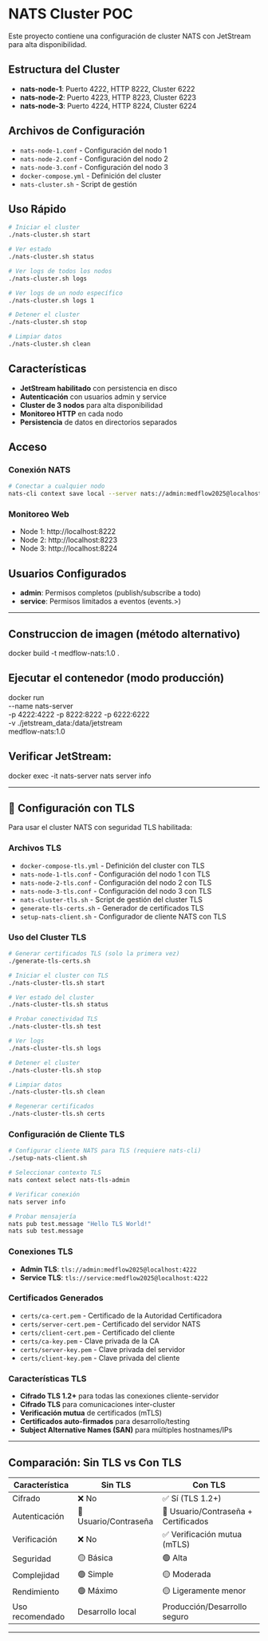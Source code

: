 # NATS Cluster POC

Este proyecto contiene una configuración de cluster NATS con JetStream para alta disponibilidad.

## Estructura del Cluster

- **nats-node-1**: Puerto 4222, HTTP 8222, Cluster 6222
- **nats-node-2**: Puerto 4223, HTTP 8223, Cluster 6223  
- **nats-node-3**: Puerto 4224, HTTP 8224, Cluster 6224

## Archivos de Configuración

- `nats-node-1.conf` - Configuración del nodo 1
- `nats-node-2.conf` - Configuración del nodo 2
- `nats-node-3.conf` - Configuración del nodo 3
- `docker-compose.yml` - Definición del cluster
- `nats-cluster.sh` - Script de gestión

## Uso Rápido

```bash
# Iniciar el cluster
./nats-cluster.sh start

# Ver estado
./nats-cluster.sh status

# Ver logs de todos los nodos
./nats-cluster.sh logs

# Ver logs de un nodo específico
./nats-cluster.sh logs 1

# Detener el cluster
./nats-cluster.sh stop

# Limpiar datos
./nats-cluster.sh clean
```

## Características

- **JetStream habilitado** con persistencia en disco
- **Autenticación** con usuarios admin y service
- **Cluster de 3 nodos** para alta disponibilidad
- **Monitoreo HTTP** en cada nodo
- **Persistencia** de datos en directorios separados

## Acceso

### Conexión NATS
```bash
# Conectar a cualquier nodo
nats-cli context save local --server nats://admin:medflow2025@localhost:4222
```

### Monitoreo Web
- Node 1: http://localhost:8222
- Node 2: http://localhost:8223  
- Node 3: http://localhost:8224

## Usuarios Configurados

- **admin**: Permisos completos (publish/subscribe a todo)
- **service**: Permisos limitados a eventos (events.>)

---

## Construccion de imagen (método alternativo)
docker build -t medflow-nats:1.0 .

## Ejecutar el contenedor (modo producción)

docker run \
  --name nats-server \
  -p 4222:4222 -p 8222:8222 -p 6222:6222 \
  -v ./jetstream_data:/data/jetstream \
  medflow-nats:1.0

## Verificar JetStream:

docker exec -it nats-server nats server info

---

## 🔐 Configuración con TLS

Para usar el cluster NATS con seguridad TLS habilitada:

### Archivos TLS

- `docker-compose-tls.yml` - Definición del cluster con TLS
- `nats-node-1-tls.conf` - Configuración del nodo 1 con TLS
- `nats-node-2-tls.conf` - Configuración del nodo 2 con TLS  
- `nats-node-3-tls.conf` - Configuración del nodo 3 con TLS
- `nats-cluster-tls.sh` - Script de gestión del cluster TLS
- `generate-tls-certs.sh` - Generador de certificados TLS
- `setup-nats-client.sh` - Configurador de cliente NATS con TLS

### Uso del Cluster TLS

```bash
# Generar certificados TLS (solo la primera vez)
./generate-tls-certs.sh

# Iniciar el cluster con TLS
./nats-cluster-tls.sh start

# Ver estado del cluster
./nats-cluster-tls.sh status

# Probar conectividad TLS
./nats-cluster-tls.sh test

# Ver logs
./nats-cluster-tls.sh logs

# Detener el cluster
./nats-cluster-tls.sh stop

# Limpiar datos
./nats-cluster-tls.sh clean

# Regenerar certificados
./nats-cluster-tls.sh certs
```

### Configuración de Cliente TLS

```bash
# Configurar cliente NATS para TLS (requiere nats-cli)
./setup-nats-client.sh

# Seleccionar contexto TLS
nats context select nats-tls-admin

# Verificar conexión
nats server info

# Probar mensajería
nats pub test.message "Hello TLS World!"
nats sub test.message
```

### Conexiones TLS

- **Admin TLS**: `tls://admin:medflow2025@localhost:4222`
- **Service TLS**: `tls://service:medflow2025@localhost:4222`

### Certificados Generados

- `certs/ca-cert.pem` - Certificado de la Autoridad Certificadora
- `certs/server-cert.pem` - Certificado del servidor NATS
- `certs/client-cert.pem` - Certificado del cliente
- `certs/ca-key.pem` - Clave privada de la CA
- `certs/server-key.pem` - Clave privada del servidor
- `certs/client-key.pem` - Clave privada del cliente

### Características TLS

- **Cifrado TLS 1.2+** para todas las conexiones cliente-servidor
- **Cifrado TLS** para comunicaciones inter-cluster
- **Verificación mutua** de certificados (mTLS)
- **Certificados auto-firmados** para desarrollo/testing
- **Subject Alternative Names (SAN)** para múltiples hostnames/IPs

---

## Comparación: Sin TLS vs Con TLS

| Característica | Sin TLS | Con TLS |
|----------------|---------|---------|
| Cifrado | ❌ No | ✅ Sí (TLS 1.2+) |
| Autenticación | 🔐 Usuario/Contraseña | 🔐 Usuario/Contraseña + Certificados |
| Verificación | ❌ No | ✅ Verificación mutua (mTLS) |
| Seguridad | 🟡 Básica | 🟢 Alta |
| Complejidad | 🟢 Simple | 🟡 Moderada |
| Rendimiento | 🟢 Máximo | 🟡 Ligeramente menor |
| Uso recomendado | Desarrollo local | Producción/Desarrollo seguro |

---